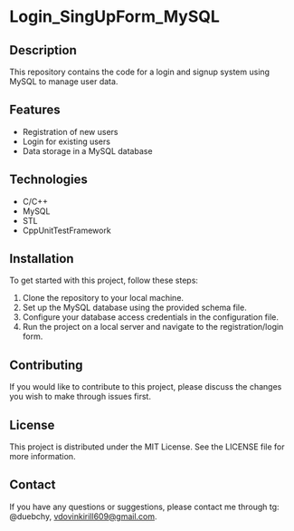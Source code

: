 # Login_SingUpForm_MySQL

## Description
This repository contains the code for a login and signup system using MySQL to manage user data.

## Features
- Registration of new users
- Login for existing users
- Data storage in a MySQL database

## Technologies
- C/C++
- MySQL
- STL
- CppUnitTestFramework
## Installation
To get started with this project, follow these steps:
1. Clone the repository to your local machine.
2. Set up the MySQL database using the provided schema file.
3. Configure your database access credentials in the configuration file.
4. Run the project on a local server and navigate to the registration/login form.

## Contributing
If you would like to contribute to this project, please discuss the changes you wish to make through issues first.

## License
This project is distributed under the MIT License. See the LICENSE file for more information.

## Contact
If you have any questions or suggestions, please contact me through tg: @duebchy, vdovinkirill609@gmail.com.
